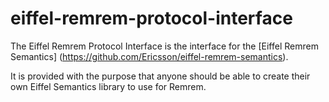 # eiffel-remrem-protocol-interface

The Eiffel Remrem Protocol Interface is the interface for the [Eiffel Remrem Semantics] (https://github.com/Ericsson/eiffel-remrem-semantics).

It is provided with the purpose that anyone should be able to create their own Eiffel Semantics library to use for Remrem.
